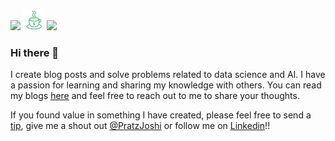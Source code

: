 <a href="https://www.linkedin.com/in/prateek-joshi-iifmite/"><img height="28" src="https://cdn1.iconfinder.com/data/icons/social-links/382/linkedin-512.png"></a>
<a href="https://www.buymeacoffee.com/prateekjoshi"><img height="34" src="https://raw.githubusercontent.com/prateekjoshi565/prateekjoshi565/main/icon/coffee-icon.png"></a>
<a href="https://twitter.com/PratzJoshi"><img height="30" src="http://icons.iconarchive.com/icons/iynque/ios7-style/1024/Twitter-icon.png"></a>

</p>


### Hi there 👋

I create blog posts and solve problems related to data science and AI.  I have a passion for learning and sharing my knowledge with others. You can read my blogs [here](https://medium.com/@prateekjoshi565) and feel free to reach out to me to share your thoughts.  

If you found value in something I have created, please feel free to send a [tip](https://www.buymeacoffee.com/prateekjoshi), give me a shout out [@PratzJoshi](https://twitter.com/PratzJoshi) or follow me on [Linkedin](https://www.linkedin.com/in/prateek-joshi-iifmite/)!!

<!--
**prateekjoshi565/prateekjoshi565** is a ✨ _special_ ✨ repository because its `README.md` (this file) appears on your GitHub profile.

Here are some ideas to get you started:

- 🔭 I’m currently working on ...
- 🌱 I’m currently learning ...
- 👯 I’m looking to collaborate on ...
- 🤔 I’m looking for help with ...
- 💬 Ask me about ...
- 📫 How to reach me: ...
- 😄 Pronouns: ...
- ⚡ Fun fact: ...
-->
